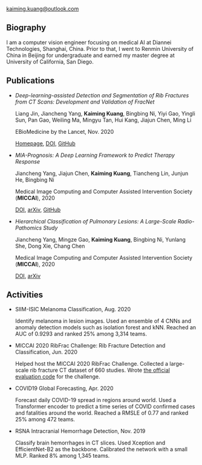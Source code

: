 kaiming.kuang@outlook.com

## Biography
I am a computer vision engineer focusing on medical AI at Diannei Technologies, Shanghai, China. Prior to that, I went to Renmin University of China in Beijing for undergraduate and earned my master degree at University of California, San Diego.

## Publications
- *Deep-learning-assisted Detection and Segmentation of Rib Fractures from CT Scans: Development and Validation of FracNet*

  Liang Jin, Jiancheng Yang, **Kaiming Kuang**, Bingbing Ni, Yiyi Gao, Yingli Sun, Pan Gao, Weiling Ma, Mingyu Tan, Hui Kang, Jiajun Chen, Ming Li

  EBioMedicine by the Lancet, Nov. 2020

  [Homepage](https://m3dv.github.io/FracNet/), [DOI](https://doi.org/10.1016/j.ebiom.2020.103106), [GitHub](https://github.com/M3DV/FracNet)

- *MIA-Prognosis: A Deep Learning Framework to Predict Therapy Response*

  Jiancheng Yang, Jiajun Chen, **Kaiming Kuang**, Tiancheng Lin, Junjun He, Bingbing Ni

  Medical Image Computing and Computer Assisted Intervention Society (**MICCAI**), 2020
  
  [DOI](http://doi.org/10.1007/978-3-030-59713-9_21), [arXiv](https://arxiv.org/abs/2010.04062), [GitHub](https://github.com/M3DV/SimTA)

- *Hierarchical Classification of Pulmonary Lesions: A Large-Scale Radio-Pathomics Study*

  Jiancheng Yang, Mingze Gao, **Kaiming Kuang**, Bingbing Ni, Yunlang She, Dong Xie, Chang Chen

  Medical Image Computing and Computer Assisted Intervention Society (**MICCAI**), 2020
  
  [DOI](https://doi.org/10.1007/978-3-030-59725-2_48), [arXiv](https://arxiv.org/abs/2010.04049)

## Activities
- SIIM-ISIC Melanoma Classification, Aug. 2020

  Identify melanoma in lesion images. Used an ensemble of 4 CNNs and anomaly detection models such as isolation forest and kNN. Reached an AUC of 0.9293 and ranked 25% among 3,314 teams.

- MICCAI 2020 RibFrac Challenge: 
Rib Fracture Detection and Classification, Jun. 2020

  Helped host the MICCAI 2020 RibFrac Challenge. Collected a large-scale rib fracture CT dataset of 660 studies. Wrote [the official evaluation code](https://github.com/M3DV/RibFrac-Challenge) for the challenge.

- COVID19 Global Forecasting, Apr. 2020

  Forecast daily COVID-19 spread in regions around world. Used a Transformer encoder to predict a time series of COVID confirmed cases and fatalities around the world. Reached a RMSLE of 0.77 and ranked 25% among 472 teams.

- RSNA Intracranial Hemorrhage Detection, Nov. 2019

  Classify brain hemorrhages in CT slices. Used Xception and EfficientNet-B2 as the backbone. Calibrated the network with a small MLP. Ranked 8% among 1,345 teams.